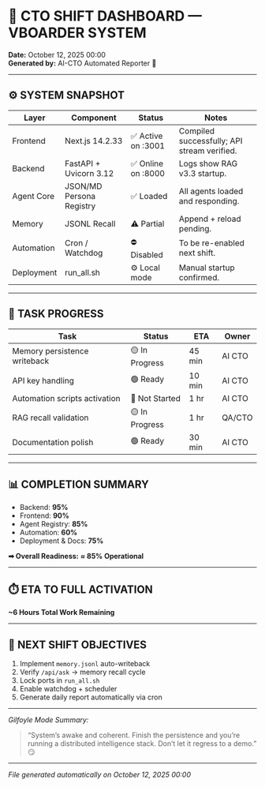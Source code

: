 # 🧠 CTO SHIFT DASHBOARD — VBOARDER SYSTEM
**Date:** October 12, 2025 00:00  
**Generated by:** AI-CTO Automated Reporter 🤖  

---

## ⚙️ SYSTEM SNAPSHOT
| Layer | Component | Status | Notes |
|-------|------------|--------|-------|
| Frontend | Next.js 14.2.33 | ✅ Active on :3001 | Compiled successfully; API stream verified. |
| Backend | FastAPI + Uvicorn 3.12 | ✅ Online on :8000 | Logs show RAG v3.3 startup. |
| Agent Core | JSON/MD Persona Registry | ✅ Loaded | All agents loaded and responding. |
| Memory | JSONL Recall | ⚠️ Partial | Append + reload pending. |
| Automation | Cron / Watchdog | ⛔ Disabled | To be re-enabled next shift. |
| Deployment | run_all.sh | ⚙️ Local mode | Manual startup confirmed. |

---

## 🧩 TASK PROGRESS
| Task | Status | ETA | Owner |
|------|---------|-----|-------|
| Memory persistence writeback | 🟡 In Progress | 45 min | AI CTO |
| API key handling | 🟢 Ready | 10 min | AI CTO |
| Automation scripts activation | 🔴 Not Started | 1 hr | AI CTO |
| RAG recall validation | 🟡 In Progress | 1 hr | QA/CTO |
| Documentation polish | 🟢 Ready | 30 min | AI CTO |

---

## 📊 COMPLETION SUMMARY
- Backend: **95%**
- Frontend: **90%**
- Agent Registry: **85%**
- Automation: **60%**
- Deployment & Docs: **75%**

**➡ Overall Readiness:** **≈ 85% Operational**

---

## ⏱️ ETA TO FULL ACTIVATION
**~6 Hours Total Work Remaining**

---

## 🔧 NEXT SHIFT OBJECTIVES
1. Implement `memory.jsonl` auto-writeback  
2. Verify `/api/ask` → memory recall cycle  
3. Lock ports in `run_all.sh`  
4. Enable watchdog + scheduler  
5. Generate daily report automatically via cron  

---

*Gilfoyle Mode Summary:*  
> “System’s awake and coherent. Finish the persistence and you’re running a distributed intelligence stack. Don’t let it regress to a demo.” 😏

---

*File generated automatically on October 12, 2025 00:00*
